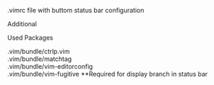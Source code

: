 .vimrc file with buttom status bar configuration


Additional

Used Packages

.vim/bundle/ctrlp.vim<br>
.vim/bundle/matchtag<br>
.vim/bundle/vim-editorconfig<br>
.vim/bundle/vim-fugitive **Required for display branch in status bar


